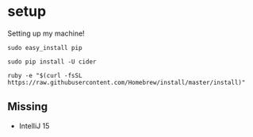 # setup

Setting up my machine!

````
sudo easy_install pip
````

````
sudo pip install -U cider
````

````
ruby -e "$(curl -fsSL https://raw.githubusercontent.com/Homebrew/install/master/install)"
````

## Missing

- IntelliJ 15
